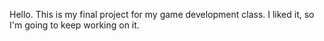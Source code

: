 Hello. This is my final project for my game development class. I liked it, so I'm going to keep working on it.
